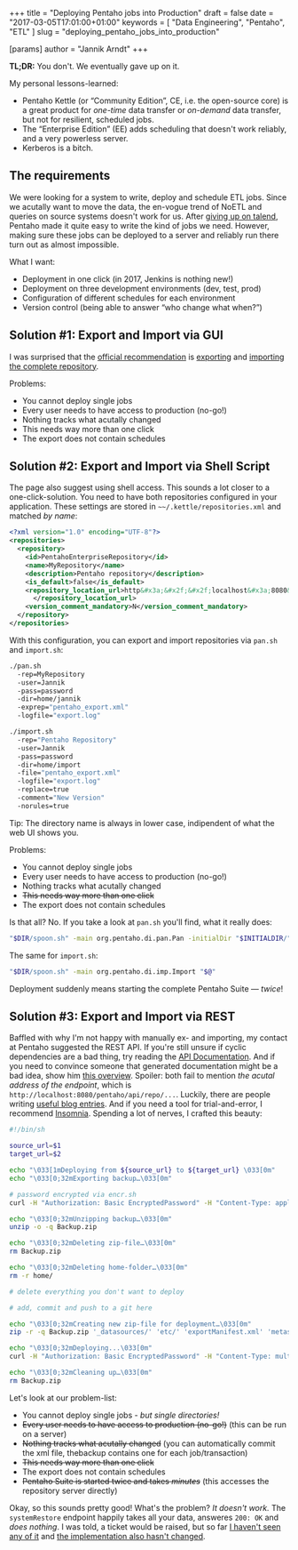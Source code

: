 +++
title = "Deploying Pentaho jobs into Production"
draft = false
date = "2017-03-05T17:01:00+01:00"
keywords = [ "Data Engineering", "Pentaho", "ETL" ]
slug = "deploying_pentaho_jobs_into_production"

[params]
  author = "Jannik Arndt"
+++

**TL;DR:** You don't. We eventually gave up on it.

My personal lessons-learned:

- Pentaho Kettle (or “Community Edition”, CE, i.e. the open-source core) is a great product for *one-time* data transfer or *on-demand* data transfer, but not for resilient, scheduled jobs.
- The “Enterprise Edition” (EE) adds scheduling that doesn't work reliably, and a very powerless server.
- Kerberos is a bitch.

<!-- more -->

## The requirements

We were looking for a system to write, deploy and schedule ETL jobs. Since we acutally want to move the data, the en-vogue trend of NoETL and queries on source systems doesn't work for us. After [giving up on talend](/blog/2017/01/talend_does_not_work), Pentaho made it quite easy to write the kind of jobs we need. However, making sure these jobs can be deployed to a server and reliably run there turn out as almost impossible. 

What I want:

- Deployment in one click (in 2017, Jenkins is nothing new!)
- Deployment on three development environments (dev, test, prod)
- Configuration of different schedules for each environment
- Version control (being able to answer “who change what when?”)

## Solution #1: Export and Import via GUI

I was surprised that the [official recommendation](https://help.pentaho.com/Documentation/7.0/0D0/1A0/010/020) is [exporting](https://help.pentaho.com/Documentation/7.0/0P0/Managing_the_Pentaho_Repository/Backup_and_Restore_Pentaho_Repositories) and [importing the complete repository](https://help.pentaho.com/Documentation/7.0/0P0/Managing_the_Pentaho_Repository/Import_and_Export_PDI_Content). 

Problems:

- You cannot deploy single jobs
- Every user needs to have access to production (no-go!)
- Nothing tracks what acutally changed
- This needs way more than one click
- The export does not contain schedules

## Solution #2: Export and Import via Shell Script

The page also suggest using shell access. This sounds a lot closer to a one-click-solution. You need to have both repositories configured in your application. These settings are stored in `~~/.kettle/repositories.xml` and matched *by name*:

```xml
<?xml version="1.0" encoding="UTF-8"?>
<repositories>
  <repository>    
    <id>PentahoEnterpriseRepository</id>
    <name>MyRepository</name>
    <description>Pentaho repository</description>
    <is_default>false</is_default>
    <repository_location_url>http&#x3a;&#x2f;&#x2f;localhost&#x3a;8080&#x2f;pentaho
      </repository_location_url>
    <version_comment_mandatory>N</version_comment_mandatory>
  </repository>  
</repositories>
```

With this configuration, you can export and import repositories via `pan.sh` and `import.sh`:

```bash
./pan.sh 
  -rep=MyRepository 
  -user=Jannik 
  -pass=password 
  -dir=home/jannik 
  -exprep="pentaho_export.xml" 
  -logfile="export.log"

./import.sh 
  -rep="Pentaho Repository" 
  -user=Jannik 
  -pass=password 
  -dir=home/import 
  -file="pentaho_export.xml" 
  -logfile="export.log" 
  -replace=true 
  -comment="New Version" 
  -norules=true
```

Tip: The directory name is always in lower case, indipendent of what the web UI shows you.

Problems:

- You cannot deploy single jobs
- Every user needs to have access to production (no-go!)
- Nothing tracks what acutally changed
- ~~This needs way more than one click~~
- The export does not contain schedules

Is that all? No. If you take a look at `pan.sh` you'll find, what it really does:

```bash
"$DIR/spoon.sh" -main org.pentaho.di.pan.Pan -initialDir "$INITIALDIR/" "$@"
````

The same for `import.sh`:

```bash
"$DIR/spoon.sh" -main org.pentaho.di.imp.Import "$@"
```

Deployment suddenly means starting the complete Pentaho Suite — *twice*!

## Solution #3: Export and Import via REST

Baffled with why I'm not happy with manually ex- and importing, my contact at Pentaho suggested the REST API. If you're still unsure if cyclic dependencies are a bad thing, try reading the [API Documentation](https://help.pentaho.com/Documentation/7.0/0R0/070). And if you need to convince someone that generated documentation might be a bad idea, show him [this overview](https://help.pentaho.com/Documentation/7.0/0R0/070/010/0A0/0O0). Spoiler: both fail to mention *the acutal address of the endpoint*, which is `http://localhost:8080/pentaho/api/repo/...`. Luckily, there are people writing [useful blog entries](https://anonymousbi.wordpress.com/2013/11/28/pentaho-5-restful-web-services/). And if you need a tool for trial-and-error, I recommend [Insomnia](https://insomnia.rest).
Spending a lot of nerves, I crafted this beauty:

```bash
#!/bin/sh

source_url=$1
target_url=$2

echo "\033[1mDeploying from ${source_url} to ${target_url} \033[0m"
echo "\033[0;32mExporting backup…\033[0m"

# password encrypted via encr.sh
curl -H "Authorization: Basic EncryptedPassword" -H "Content-Type: application/json" -i ${source_url}api/repo/files/backup -o Backup.zip

echo "\033[0;32mUnzipping backup…\033[0m"
unzip -o -q Backup.zip

echo "\033[0;32mDeleting zip-file…\033[0m"
rm Backup.zip

echo "\033[0;32mDeleting home-folder…\033[0m"
rm -r home/

# delete everything you don't want to deploy

# add, commit and push to a git here

echo "\033[0;32mCreating new zip-file for deployment…\033[0m"
zip -r -q Backup.zip '_datasources/' 'etc/' 'exportManifest.xml' 'metastore.mzip' 'public/'

echo "\033[0;32mDeploying...\033[0m"
curl -H "Authorization: Basic EncryptedPassword" -H "Content-Type: multipart/form-data" -H "overwrite: true" -F "fileUpload=@Backup.zip" -i ${target_url}api/repo/files/systemRestore

echo "\033[0;32mCleaning up…\033[0m"
rm Backup.zip
```

Let's look at our problem-list:

- You cannot deploy single jobs - *but single directories!*
- ~~Every user needs to have access to production (no-go!)~~ (this can be run on a server)
- ~~Nothing tracks what acutally changed~~ (you can automatically commit the xml file, thebackup contains one for each job/transaction)
- ~~This needs way more than one click~~
- The export does not contain schedules
- ~~Pentaho Suite is started twice and takes *minutes*~~ (this accesses the repository server directly)

Okay, so this sounds pretty good! What's the problem? *It doesn't work.* The `systemRestore` endpoint happily takes all your data, answeres `200: OK` and *does nothing*. I was told, a ticket would be raised, but so far [I haven't seen any of it](http://jira.pentaho.com/issues/?jql=text%20~~%20%22systemRestore%22) and [the implementation also hasn't changed](https://github.com/pentaho/pentaho-platform/blob/master/extensions/src/main/java/org/pentaho/platform/web/http/api/resources/FileResource.java#L195).